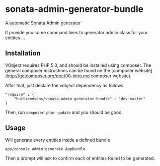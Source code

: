 sonata-admin-generator-bundle
=============================

A automatic Sonata Admin generator

It provide you some command lines to generator admin class for your entities ...

Installation
------------

VObject requires PHP 5.3, and should be installed using composer.
The general composer instructions can be found on the [composer website](http://getcomposer.org/doc/00-intro.md composer website).

After that, just declare the vobject dependency as follows:

```
"require" : {
    "huitiemesens/sonata-admin-generator-bundle" : "dev-master"
}
```

Then, run `composer.phar update` and you should be good.


Usage
-----

Will generate every entities inside a defined bundle

```
app/console admin:generate AppBundle
```

Then a prompt will ask to confirm each of entities found to be generated.